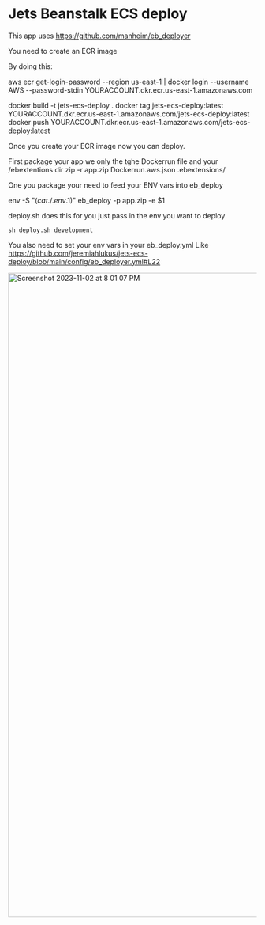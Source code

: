 # Jets Beanstalk ECS deploy

This app uses https://github.com/manheim/eb_deployer

You need to create an ECR image

By doing this:

aws ecr get-login-password --region us-east-1 | docker login --username AWS --password-stdin YOURACCOUNT.dkr.ecr.us-east-1.amazonaws.com

docker build -t jets-ecs-deploy .
docker tag jets-ecs-deploy:latest YOURACCOUNT.dkr.ecr.us-east-1.amazonaws.com/jets-ecs-deploy:latest
docker push YOURACCOUNT.dkr.ecr.us-east-1.amazonaws.com/jets-ecs-deploy:latest

Once you create your ECR image now you can deploy.

First package your app we only the tghe Dockerrun file and your /ebextentions dir
zip -r app.zip Dockerrun.aws.json .ebextensions/

One you package your need to feed your ENV vars into eb_deploy

env -S "$(cat ./.env.$1)" eb_deploy -p app.zip -e $1


deploy.sh does this for you just pass in the env you want to deploy

`sh deploy.sh development`

You also need to set your env vars in your eb_deploy.yml
Like
https://github.com/jeremiahlukus/jets-ecs-deploy/blob/main/config/eb_deployer.yml#L22


<img width="1303" alt="Screenshot 2023-11-02 at 8 01 07 PM" src="https://github.com/jeremiahlukus/jets-ecs-deploy/assets/17206638/998beb18-0601-421e-9037-4d6ca0bf8e4a">

